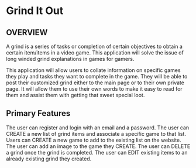 # Grind It Out

## OVERVIEW 
A grind is a series of tasks or completion of certain objectives to obtain a certain item/items in a video game.  This application will solve the issue of long winded grind explanations in games for gamers.

This application will allow users to collate information on specific games they play and tasks they want to complete in the game. They will be able to post their customized grind either to the main page or to their own private page. It will allow them to use their own words to make it easy to read for them and assist them with getting that sweet special loot.


## Primary Features
The user can register and login with an email and a password.
The user can CREATE a new list of grind items and associate a specific game to that list.
Users can CREATE a new game to add to the existing list on the website.
The user can add an image to the game they CREATE.
The user can DELETE  a grind once the grind is completed.
The user can EDIT existing items to an already existing grind they created.
